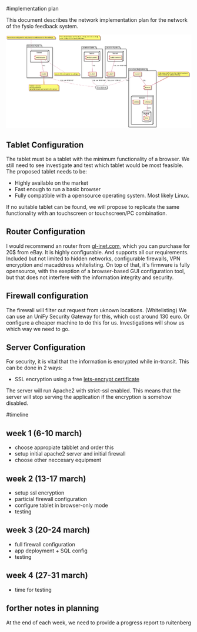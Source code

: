 #implementation plan

This document describes the network implementation plan for the network of the fysio feedback system. 

![proposed network diagram](fysionetwerk.png)


## Tablet Configuration

The tablet must be a tablet with the minimum functionality of a browser. 
We still need to see investigate and test which tablet would be most feasible. The proposed tablet needs to be:

- Highly available on the market
- Fast enough to run a basic browser 
- Fully compatible with a opensource operating system. Most likely Linux. 

If no suitable tablet can be found, we will propose to replicate the same functionality with an touchscreen or touchscreen/PC combination. 

## Router Configuration

I would recommend an router from [gl-inet.com](https://www.gl-inet.com/), which you can purchase for 20$ from eBay. It is highly configurable. And supports all our requirements. Included but not limited to hidden networks, configurable firewalls, VPN encryption and macaddress whitelisting. On top of that, it's firmware is fully opensource, with the exeption of a browser-based GUI configuration tool, but that does not interfere with the information integrity and security. 

## Firewall configuration

The firewall will filter out request from uknown locations. (Whitelisting) 
We can use an UniFy Security Gateway for this, which cost around 130 euro. Or configure a cheaper machine to do this for us. Investigations will show us which way we need to go. 

## Server Configuration

For security, it is vital that the information is encrypted while in-transit. 
This can be done in 2 ways:

- SSL encryption using a free [lets-encrypt certificate](https://letsencrypt.org/)

The server will run Apache2 with strict-ssl enabled. This means that the server will stop serving the application if the encryption is somehow disabled. 


#timeline

## week 1 (6-10 march)

- choose appropiate tabblet and order this
- setup initial apache2 server and initial firewall
- choose other neccesary equipment 

## week 2 (13-17 march)
- setup ssl encryption
- particial firewall configuration
- configure tablet in browser-only mode
- testing

## week 3 (20-24 march)

- full firewall configuration
- app deployment + SQL config
- testing

## week 4 (27-31 march)

- time for testing

## forther notes in planning

At the end of each week, we need to provide a progress report to ruitenberg
